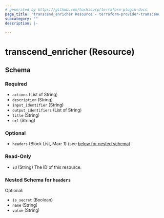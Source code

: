 ```yaml
---
# generated by https://github.com/hashicorp/terraform-plugin-docs
page_title: "transcend_enricher Resource - terraform-provider-transcend-io"
subcategory: ""
description: |-
  
---
```


# transcend_enricher (Resource)





<!-- schema generated by tfplugindocs -->
## Schema

### Required

- `actions` (List of String)
- `description` (String)
- `input_identifier` (String)
- `output_identifiers` (List of String)
- `title` (String)
- `url` (String)

### Optional

- `headers` (Block List, Max: 1) (see [below for nested schema](#nestedblock--headers))

### Read-Only

- `id` (String) The ID of this resource.

<a id="nestedblock--headers"></a>
### Nested Schema for `headers`

Optional:

- `is_secret` (Boolean)
- `name` (String)
- `value` (String)


